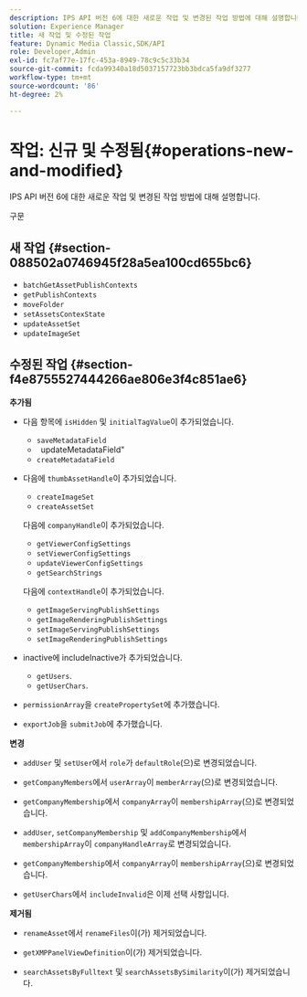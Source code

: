 ```yaml
---
description: IPS API 버전 6에 대한 새로운 작업 및 변경된 작업 방법에 대해 설명합니다.
solution: Experience Manager
title: 새 작업 및 수정된 작업
feature: Dynamic Media Classic,SDK/API
role: Developer,Admin
exl-id: fc7af77e-17fc-453a-8949-78c9c5c33b34
source-git-commit: fcda99340a18d5037157723bb3bdca5fa9df3277
workflow-type: tm+mt
source-wordcount: '86'
ht-degree: 2%

---
```


# 작업: 신규 및 수정됨{#operations-new-and-modified}

IPS API 버전 6에 대한 새로운 작업 및 변경된 작업 방법에 대해 설명합니다.

구문

## 새 작업 {#section-088502a0746945f28a5ea100cd655bc6}

* `batchGetAssetPublishContexts`
* `getPublishContexts`
* `moveFolder`
* `setAssetsContexState`
* `updateAssetSet`
* `updateImageSet`

## 수정된 작업 {#section-f4e8755527444266ae806e3f4c851ae6}

**추가됨**

* 다음 항목에 `isHidden` 및 `initialTagValue`이 추가되었습니다.

   * `saveMetadataField`
   * ` `updateMetadataField&quot;
   * `createMetadataField`

* 다음에 `thumbAssetHandle`이 추가되었습니다.

   * `createImageSet`
   * `createAssetSet`

   다음에 `companyHandle`이 추가되었습니다.

   * `getViewerConfigSettings`
   * `setViewerConfigSettings`
   * `updateViewerConfigSettings`
   * `getSearchStrings`

   다음에 `contextHandle`이 추가되었습니다.

   * `getImageServingPublishSettings`
   * `getImageRenderingPublishSettings`
   * `setImageServingPublishSettings`
   * `setImageRenderingPublishSettings`



* inactive에 includeInactive가 추가되었습니다.

   * `getUsers`.
   * `getUserChars`.

* `permissionArray`을 `createPropertySet`에 추가했습니다.

* `exportJob`을 `submitJob`에 추가했습니다.

**변경**

* `addUser` 및 `setUser`에서 `role`가 `defaultRole`(으)로 변경되었습니다.

* `getCompanyMembers`에서 `userArray`이 `memberArray`(으)로 변경되었습니다.

* `getCompanyMembership`에서 `companyArray`이 `membershipArray`(으)로 변경되었습니다.

* `addUser`, `setCompanyMembership` 및 `addCompanyMembership`에서 `membershipArray`이 `companyHandleArray`로 변경되었습니다.

* `getCompanyMembership`에서 `companyArray`이 `membershipArray`(으)로 변경되었습니다.

* `getUserChars`에서 `includeInvalid`은 이제 선택 사항입니다.

**제거됨**

* `renameAsset`에서 `renameFiles`이(가) 제거되었습니다.

* `getXMPPanelViewDefinition`이(가) 제거되었습니다.
* `searchAssetsByFulltext` 및 `searchAssetsBySimilarity`이(가) 제거되었습니다.
